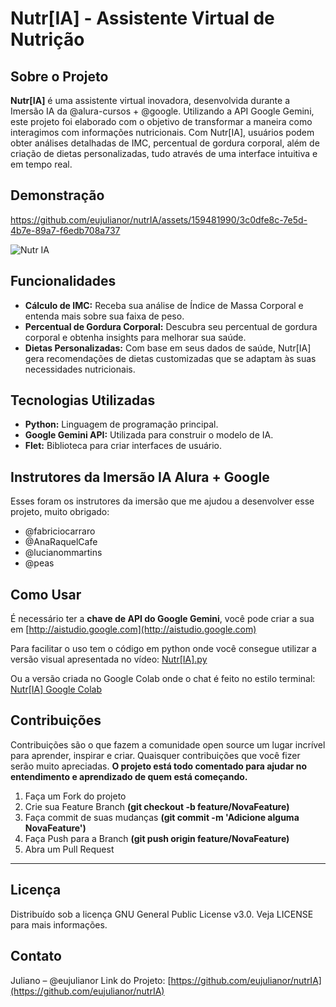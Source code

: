 # Nutr[IA] - Assistente Virtual de Nutrição

## Sobre o Projeto
**Nutr[IA]** é uma assistente virtual inovadora, desenvolvida durante a Imersão IA da @alura-cursos + @google. Utilizando a API Google Gemini, este projeto foi elaborado com o objetivo de transformar a maneira como interagimos com informações nutricionais. Com Nutr[IA], usuários podem obter análises detalhadas de IMC, percentual de gordura corporal, além de criação de dietas personalizadas, tudo através de uma interface intuitiva e em tempo real.

## Demonstração
https://github.com/eujulianor/nutrIA/assets/159481990/3c0dfe8c-7e5d-4b7e-89a7-f6edb708a737

![Nutr IA](https://github.com/eujulianor/nutrIA/assets/159481990/7d2a7707-111b-4e05-95f9-3552772d4f91)

## Funcionalidades
- **Cálculo de IMC:** Receba sua análise de Índice de Massa Corporal e entenda mais sobre sua faixa de peso.
- **Percentual de Gordura Corporal:** Descubra seu percentual de gordura corporal e obtenha insights para melhorar sua saúde.
- **Dietas Personalizadas:** Com base em seus dados de saúde, Nutr[IA] gera recomendações de dietas customizadas que se adaptam às suas necessidades nutricionais.

## Tecnologias Utilizadas
- **Python:** Linguagem de programação principal.
- **Google Gemini API:** Utilizada para construir o modelo de IA.
- **Flet:** Biblioteca para criar interfaces de usuário.

## Instrutores da Imersão IA Alura + Google
Esses foram os instrutores da imersão que me ajudou a desenvolver esse projeto, muito obrigado:
- @fabriciocarraro
- @AnaRaquelCafe
- @lucianommartins
- @peas

## Como Usar
É necessário ter a **chave de API do Google Gemini**, você pode criar a sua em [http://aistudio.google.com](http://aistudio.google.com)

Para facilitar o uso tem o código em python onde você consegue utilizar a versão visual apresentada no vídeo:
[Nutr[IA].py](https://github.com/eujulianor/nutrIA/blob/main/nutr%5BIA%5D.py)

Ou a versão criada no Google Colab onde o chat é feito no estilo terminal:
[Nutr[IA] Google Colab](https://colab.research.google.com/github/eujulianor/nutrIA/blob/main/nutr%5BIA%5D.ipynb)

## Contribuições
Contribuições são o que fazem a comunidade open source um lugar incrível para aprender, inspirar e criar. Quaisquer contribuições que você fizer serão muito apreciadas.
**O projeto está todo comentado para ajudar no entendimento e aprendizado de quem está começando.**
1. Faça um Fork do projeto
2. Crie sua Feature Branch **(git checkout -b feature/NovaFeature)**
3. Faça commit de suas mudanças **(git commit -m 'Adicione alguma NovaFeature')**
4. Faça Push para a Branch **(git push origin feature/NovaFeature)**
5. Abra um Pull Request

---

## Licença
Distribuído sob a licença GNU General Public License v3.0. Veja LICENSE para mais informações.

## Contato
Juliano – @eujulianor
Link do Projeto: [https://github.com/eujulianor/nutrIA](https://github.com/eujulianor/nutrIA)
